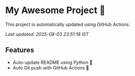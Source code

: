 # My Awesome Project 🚀

This project is automatically updated using GitHub Actions.

_Last updated: 2025-08-03 23:51:18 IST_

## Features
- Auto-update README using Python 🐍
- Auto Git push with GitHub Actions 🤖
